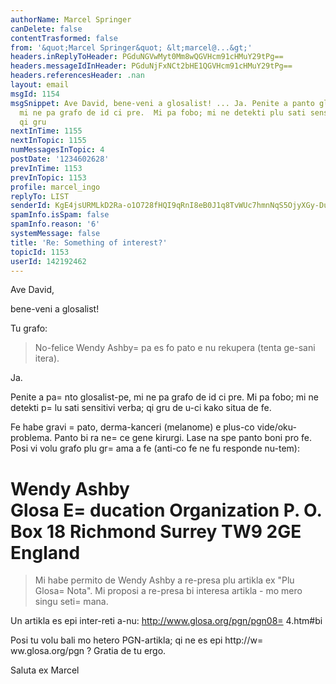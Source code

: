 ```yaml
---
authorName: Marcel Springer
canDelete: false
contentTrasformed: false
from: '&quot;Marcel Springer&quot; &lt;marcel@...&gt;'
headers.inReplyToHeader: PGduNGVwMyt0Mm8wQGVHcm91cHMuY29tPg==
headers.messageIdInHeader: PGduNjFxNCt2bHE1QGVHcm91cHMuY29tPg==
headers.referencesHeader: .nan
layout: email
msgId: 1154
msgSnippet: Ave David, bene-veni a glosalist! ... Ja. Penite a panto glosalist-pe,
  mi ne pa grafo de id ci pre.  Mi pa fobo; mi ne detekti plu sati sensitivi verba;
  qi gru
nextInTime: 1155
nextInTopic: 1155
numMessagesInTopic: 4
postDate: '1234602628'
prevInTime: 1153
prevInTopic: 1153
profile: marcel_ingo
replyTo: LIST
senderId: KgE4jsURMLkD2Ra-o1O728fHQI9qRnI8eB0J1q8TvWUc7hmnNqS5OjyXGy-DurqlxN4jmUGRifciqnySkOEYKxXDRM97MKXZrTKbMLI5
spamInfo.isSpam: false
spamInfo.reason: '6'
systemMessage: false
title: 'Re: Something of interest?'
topicId: 1153
userId: 142192462
---
```



Ave David, 

bene-veni a glosalist! 


Tu grafo: 
 > No-felice Wendy Ashby=
 pa es fo pato e nu rekupera (tenta ge-sani
 > itera). 

Ja.  

Penite a pa=
nto glosalist-pe, mi ne pa grafo de id ci pre.  Mi pa fobo;
mi ne detekti p=
lu sati sensitivi verba; qi gru de u-ci kako situa de
fe.  

Fe habe gravi =
pato, derma-kanceri (melanome) e plus-co
vide/oku-problema.  Panto bi ra ne=
ce gene kirurgi.  Lase na spe panto
boni pro fe.  Posi vi volu grafo plu gr=
ama a fe (anti-co fe ne fu
responde nu-tem): 

  Wendy Ashby     
  Glosa E=
ducation Organization
  P. O. Box 18
  Richmond
  Surrey TW9 2GE
  England
=


 > Mi habe permito de Wendy Ashby a re-presa plu artikla
 > ex "Plu Glosa=
 Nota".   Mi proposi a re-presa bi interesa artikla -
 > mo mero singu seti=
mana.

Un artikla es epi inter-reti a-nu: 
  http://www.glosa.org/pgn/pgn08=
4.htm#bi

Posi tu volu bali mo hetero PGN-artikla; qi ne es epi 
  http://w=
ww.glosa.org/pgn ?
Gratia de tu ergo. 

Saluta ex Marcel 



